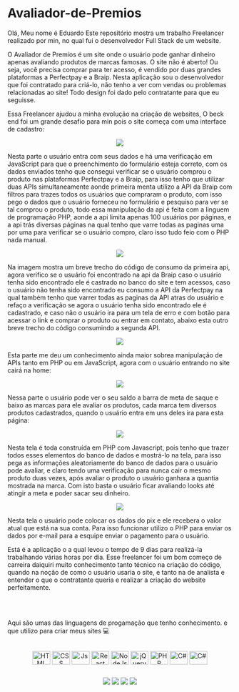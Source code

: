 # Avaliador-de-Premios


Olá, Meu nome é Eduardo Este repositório mostra um trabalho Freelancer realizado por min, no qual fui o desenvolvedor Full Stack de um website. 

 O Avaliador de Premios é um site onde o usuário pode ganhar dinheiro apenas avaliando produtos de marcas famosas. O site não é aberto! Ou seja, você precisa comprar para ter acesso, é vendido por duas grandes plataformas a Perfectpay e a Braip. Nesta aplicação sou o desenvolvedor que foi contratado para criá-lo, não tenho a ver com vendas ou problemas relacionadas ao site! Todo design foi dado pelo contratante para que eu seguisse.
 
 Essa Freelancer ajudou a minha evolução na criação de websites, O beck end foi um grande desafio para min pois o site começa com uma interface de cadastro:
 
<div align="center">
   <img src="cadastro.png">
  <br>
</div>

  Nesta parte o usuário entra com seus dados e há uma verificação em JavaScript para que o preenchimento do formulário esteja correto, com os dados enviados tenho que consegui verificar se o usuário comprou o produto nas plataformas Perfectpay e a Braip, para isso tenho que utilizar duas APIs simultaneamente aonde primeira menta utilizo a API da Braip com filtros para trazes todos os usuários que compraram o produto, com isso pego o dados que o usuário forneceu no formulário e pesquiso para ver se tal comprou o produto, todo essa manipulação da api é feita com a linguem de programação PHP, aonde a api limita apenas 100 usuários por páginas, e a api trás diversas páginas na qual tenho que varre todas as paginas uma por uma para verificar se o usuário compro, claro isso tudo feio com o PHP nada manual.

<div align="center">
   <img src="API1.png">
  <br>
</div>

  Na imagem mostra um breve trecho do código de consumo da primeira api, agora verifico se o usuário foi encontrado na api da Braip caso o usuário tenha sido encontrado ele é castrado no banco do site e tem acessos, caso o usuário não tenha sido encontrado eu consumo a API da   Perfectpay na qual também tenho que varrer todas as paginas da API atras do usuário e refaço a verificação se agora o usuário tenha sido encontrado ele é cadastrado, e caso não o usuário ira para um tela de erro e com botão para acessar o link e comprar o produto ou entrar em contato, abaixo esta outro breve trecho do código consumindo a segunda API.

<div align="center">
   <img src="API2.png">
  <br>
</div>

  Esta parte me deu um conhecimento ainda maior sobrea manipulação de APIs tanto em PHP ou em JavaScript, agora com o usuário entrando no site cairá na home:

<div align="center">
   <img src="home.png">
  <br>
</div>

  Nessa parte o usuário pode ver o seu saldo a barra de meta de saque e baixo as marcas para ele avaliar os produtos, cada marca tem diversos produtos cadastrados, quando o usuário entra em uns deles ira para esta página:

<div align="center">
   <img src="avaliacoes.png">
  <br>
</div>

Nesta tela é toda construída em PHP com Javascript, pois tenho que trazer todos esses elementos do banco de dados e mostrá-lo na tela, para isso pega as informações aleatoriamente do banco de dados para o usuário pode avaliar, e claro tendo uma verificação para nunca cair o mesmo produto duas vezes, após avaliar o produto o usuário ganhara a quantia mostrada na marca. Com isto basta o usuário ficar avaliando looks até atingir a meta e poder sacar seu dinheiro.

<div align="center">
   <img src="transferir.png">
  <br>
</div>

 Nesta tela o usuário pode colocar os dados do pix e ele recebera o valor atual que está na sua conta. Para isso funcionar utilizo o PHP para enviar os dados por e-mail para a esquipe enviar o pagamento para o usuário. 

  Está é a aplicação o a qual levou o tempo de 9 dias para realizá-la trabalhando várias horas por dia. Esse freelancer foi um bom começo de carreira daiquiri muito conhecimento tanto técnico na criação do código, quando na noção de como o usuário usaria o site, e tanto na de analista e entender o que o contratante queria e realizar a criação do website perfeitamente. 

<br>
<br>

Aqui são umas das linguagens de progamação que tenho conhecimento. e que utilizo para criar meus sites 💻
<br>
<div align="center" style="display: inline_block"><br> 
  <img align="center" alt="HTML" height="30" width="40" src="https://raw.githubusercontent.com/devicons/devicon/master/icons/html5/html5-original.svg">
  <img align="center" alt="CSS" height="30" width="40" src="https://raw.githubusercontent.com/devicons/devicon/master/icons/css3/css3-original.svg">
  <img align="center" alt="Js" height="30" width="40" src="https://raw.githubusercontent.com/devicons/devicon/master/icons/javascript/javascript-plain.svg">
  <img align="center" alt="React" height="30" width="40" src="https://raw.githubusercontent.com/devicons/devicon/master/icons/react/react-original.svg">
  <img align="center" alt="NodeJs" height="30" width="40" src="https://cdn.jsdelivr.net/gh/devicons/devicon/icons/nodejs/nodejs-original.svg" />
  <img align="center" alt="jQuery" height="30" width="40" src="https://cdn.jsdelivr.net/gh/devicons/devicon/icons/jquery/jquery-original.svg" />
  <img align="center" alt="PHP" height="30" width="40" src="https://cdn.jsdelivr.net/gh/devicons/devicon/icons/php/php-original.svg" />
  <img align="center" alt="C#" height="30" width="40" src="https://cdn.jsdelivr.net/gh/devicons/devicon/icons/csharp/csharp-original.svg" />
  <img align="center" alt="C#" height="30" width="40" src="https://cdn.jsdelivr.net/gh/devicons/devicon/icons/python/python-original.svg" />
            
  ##
 
<div> 
  <a href="https://www.instagram.com/eduardofs_02/?hl=pt-br" target="_blank"><img src="https://img.shields.io/badge/-Instagram-%23E4405F?style=for-the-badge&logo=instagram&logoColor=white" target="_blank"></a>
  <a href="https://www.facebook.com/profile.php?id=100021540135507" target="_blank"><img src="https://img.shields.io/badge/Facebook-1877F2?style=for-the-badge&logo=facebook&logoColor=white" target="_blank"></a>
  <a href = "mailto:eduardo.f.seco@gmail.com"><img src="https://img.shields.io/badge/Gmail-D14836?style=for-the-badge&logo=gmail&logoColor=white" target="_blank"></a>
  <a href="https://open.spotify.com/user/72f76s6dnnl40llmc8c8011y2?si=3160eb6075f64e1" target="_blank"><img src="https://img.shields.io/badge/Spotify-1ED760?&style=for-the-badge&logo=spotify&logoColor=white" target="_blank"></a>
  
  

  
  
 
</div>
